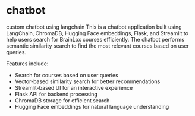 # chatbot
custom chatbot using langchain
This is a chatbot application built using LangChain, ChromaDB, Hugging Face embeddings, Flask, and Streamlit to help users search for BrainLox courses efficiently. The chatbot performs semantic similarity search to find the most relevant courses based on user queries.

Features include:
- Search for courses based on user queries
- Vector-based similarity search for better recommendations
- Streamlit-based UI for an interactive experience
- Flask API for backend processing
- ChromaDB storage for efficient search
- Hugging Face embeddings for natural language understanding
